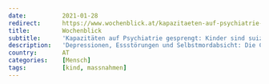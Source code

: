 ```yaml
---
date:          2021-01-28
redirect:      https://www.wochenblick.at/kapazitaeten-auf-psychiatrie-gesprengt-kinder-sind-suizidal-wegen-corona/
title:         Wochenblick
subtitle:      'Kapazitäten auf Psychiatrie gesprengt: Kinder sind suizidal wegen Corona'
description:   'Depressionen, Essstörungen und Selbstmordabsicht: Die Corona-Politik hat vor allem den Kinderseelen enorm zugesetzt.'
country:       AT
categories:    [Mensch]
tags:          [kind, massnahmen]
---
```

